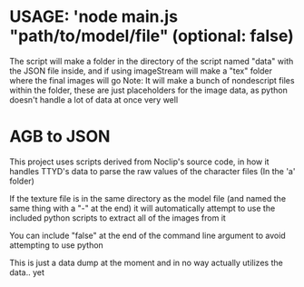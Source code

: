 # USAGE: 'node main.js "path/to/model/file" (optional: false)

The script will make a folder in the directory of the script named "data" with the JSON file inside, and if using imageStream will make a "tex" folder where the final images will go
Note: It will make a bunch of nondescript files within the folder, these are just placeholders for the image data, as python doesn't handle a lot of data at once very well

# AGB to JSON

This project uses scripts derived from Noclip's source code, in how it handles TTYD's data to parse the raw values of the character files (In the 'a' folder)

If the texture file is in the same directory as the model file (and named the same thing with a "-" at the end) it will automatically attempt to use the included python scripts to extract all of the images from it

You can include "false" at the end of the command line argument to avoid attempting to use python

This is just a data dump at the moment and in no way actually utilizes the data.. yet
